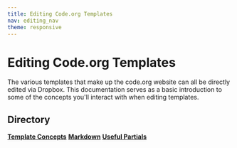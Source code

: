 ```yaml
---
title: Editing Code.org Templates
nav: editing_nav
theme: responsive
---
```


# Editing Code.org Templates

The various templates that make up the code.org website can all be directly edited via Dropbox. This documentation serves as a basic introduction to some of the concepts you'll interact with when editing templates.

## Directory

[**Template Concepts**](/editing/concepts)
[**Markdown**](/editing/markdown)
[**Useful Partials**](/editing/partials)
